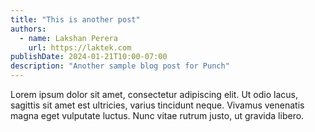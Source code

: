 ```yaml
---
title: "This is another post"
authors:
  - name: Lakshan Perera
    url: https://laktek.com
publishDate: 2024-01-21T10:00-07:00
description: "Another sample blog post for Punch"
---
```


Lorem ipsum dolor sit amet, consectetur adipiscing elit. Ut odio lacus, sagittis sit amet est ultricies, varius tincidunt neque. Vivamus venenatis magna eget vulputate luctus. Nunc vitae rutrum justo, ut gravida libero.
